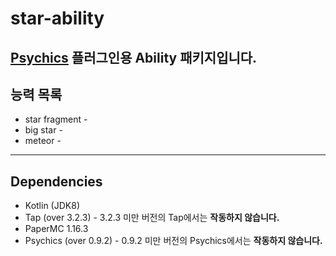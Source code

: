 # star-ability
[Psychics](https://github.com/noonmaru/psychics) 플러그인용 Ability 패키지입니다.
---
## 능력 목록
* star fragment -
* big star -
* meteor -
---
## Dependencies
* Kotlin (JDK8)
* Tap (over 3.2.3) - 3.2.3 미만 버전의 Tap에서는 **작동하지 않습니다.**
* PaperMC 1.16.3
* Psychics (over 0.9.2) - 0.9.2 미만 버전의 Psychics에서는 **작동하지 않습니다.**
